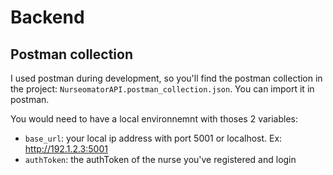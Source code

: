 # Backend

## Postman collection

I used postman during development, so you'll find the postman collection in the project: `NurseomatorAPI.postman_collection.json`. You can import it in postman.

You would need to have a local environnemnt with thoses 2 variables:

-   `base_url`: your local ip address with port 5001 or localhost. Ex: http://192.1.2.3:5001
-   `authToken`: the authToken of the nurse you've registered and login
